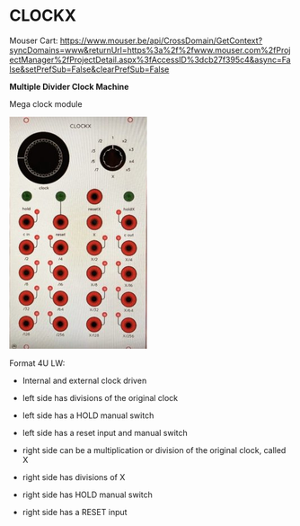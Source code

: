 # CLOCKX

Mouser Cart: https://www.mouser.be/api/CrossDomain/GetContext?syncDomains=www&returnUrl=https%3a%2f%2fwww.mouser.com%2fProjectManager%2fProjectDetail.aspx%3fAccessID%3dcb27f395c4&async=False&setPrefSub=False&clearPrefSub=False

<B>Multiple Divider Clock Machine</B>

Mega clock module

![alt text](https://github.com/themangoest/CLOCKX/blob/main/245x413_50091.jpg)

Format 4U LW:

- Internal and external clock driven
- left side has divisions of the original clock
- left side has a HOLD manual switch
- left side has a reset input and manual switch

- right side can be a multiplication or division of the original clock, called X
- right side has divisions of X
- right side has HOLD manual switch
-  right side has a RESET input

